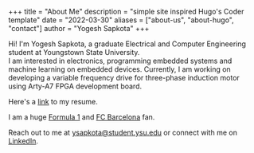 +++
title = "About Me"
description = "simple site inspired Hugo's Coder template"
date = "2022-03-30"
aliases = ["about-us", "about-hugo", "contact"]
author = "Yogesh Sapkota"
+++

Hi! I'm Yogesh Sapkota, a graduate Electrical and Computer Engineering student at Youngstown State University. \
I am interested in electronics, programming embedded systems and machine learning on embedded devices.
Currently, I am working on developing a variable frequency drive for three-phase induction motor using Arty-A7 FPGA development board. 

Here's a [link](https://shorturl.at/cBKLO) to my resume. 

I am a huge [Formula 1](https://www.formula1.com/) and [FC Barcelona](https://www.fcbarcelona.com/en/) fan. 

Reach out to me at ysapkota@student.ysu.edu or connect with me on [LinkedIn](https://www.linkedin.com/in/yogesh-sapkota/).


